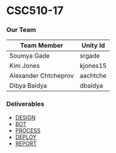 # CSC510-17

### Our Team
| Team Member  | Unity Id |
| ------------- | ------------- |
| Soumya Gade | srgade |
| Kim Jones | kjones15 |
| Alexander Chtcheprov | aachtche |
| Dibya Baidya | dbaidya |


### Deliverables
* [DESIGN](https://github.ncsu.edu/csc510-s2022/CSC510-17/blob/main/DESIGN.md)
* [BOT](https://github.ncsu.edu/csc510-s2022/CSC510-17/blob/main/BOT.md)
* [PROCESS](https://github.ncsu.edu/csc510-s2022/CSC510-17/blob/main/PROCESS.md)
* [DEPLOY](https://github.ncsu.edu/csc510-s2022/CSC510-17/blob/main/DEPLOY.md)
* [REPORT](https://github.ncsu.edu/csc510-s2022/CSC510-17/blob/main/REPORT.md)
